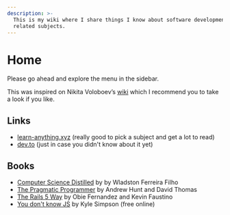 ```yaml
---
description: >-
  This is my wiki where I share things I know about software development and
  related subjects.
---
```


# Home

Please go ahead and explore the menu in the sidebar.

This was inspired on Nikita Voloboev’s [wiki](https://wiki.nikitavoloboev.xyz/) which I recommend you to take a look if you like.

## Links

* [learn-anything.xyz](https://learn-anything.xyz/) \(really good to pick a subject and get a lot to read\)
* [dev.to](https://dev.to/) \(just in case you didn't know about it yet\)

## Books

* [Computer Science Distilled](https://www.goodreads.com/book/show/34189798-computer-science-distilled) by by Wladston Ferreira Filho
* [The Pragmatic Programmer](https://www.amazon.ca/Pragmatic-Programmer-Journeyman-Master/dp/020161622X) by Andrew Hunt and David Thomas
* [The Rails 5 Way](https://www.goodreads.com/book/show/30990216-the-rails-5-way) by Obie Fernandez and Kevin Faustino
* [You don't know JS](https://github.com/getify/You-Dont-Know-JS) by Kyle Simpson \(free online\)




